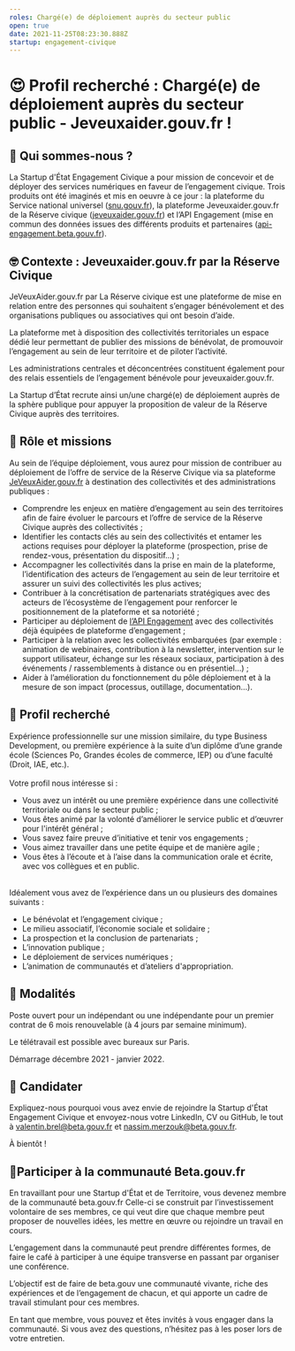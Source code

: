 ```yaml
---
roles: Chargé(e) de déploiement auprès du secteur public
open: true
date: 2021-11-25T08:23:30.888Z
startup: engagement-civique
---
```

# 😍 Profil recherché : Chargé(e) de déploiement auprès du secteur public - Jeveuxaider.gouv.fr !



## 👋 Qui sommes-nous ?

La Startup d'État Engagement Civique a pour mission de concevoir et de déployer des services numériques en faveur de l’engagement civique. Trois produits ont été imaginés et mis en oeuvre à ce jour : la plateforme du Service national universel ([snu.gouv.fr](https://www.snu.gouv.fr/)), la plateforme Jeveuxaider.gouv.fr de la Réserve civique ([jeveuxaider.gouv.fr](https://jeveuxaider.gouv.fr/)) et l’API Engagement (mise en commun des données issues des différents produits et partenaires ([api-engagement.beta.gouv.fr](https://api-engagement.beta.gouv.fr/)).



## 🤓 Contexte : Jeveuxaider.gouv.fr par la Réserve Civique

JeVeuxAider.gouv.fr par La Réserve civique est une plateforme de mise en relation entre des personnes qui souhaitent s’engager bénévolement et des organisations publiques ou associatives qui ont besoin d’aide. 

La plateforme met à disposition des collectivités territoriales un espace dédié leur permettant de publier des missions de bénévolat, de promouvoir l’engagement au sein de leur territoire et de piloter l’activité.

Les administrations centrales et déconcentrées constituent également pour des relais essentiels de l’engagement bénévole pour jeveuxaider.gouv.fr.

La Startup d’État recrute ainsi un/une chargé(e) de déploiement auprès de la sphère publique pour appuyer la proposition de valeur de la Réserve Civique auprès des territoires.



## 🎯 Rôle et missions

Au sein de l’équipe déploiement, vous aurez pour mission de contribuer au déploiement de l’offre de service de la Réserve Civique via sa plateforme [JeVeuxAider.gouv.fr](https://jeveuxaider.gouv.fr/) à destination des collectivités et des administrations publiques :

* Comprendre les enjeux en matière d’engagement au sein des territoires afin de faire évoluer le parcours et l’offre de service de la Réserve Civique auprès des collectivités ;
* Identifier les contacts clés au sein des collectivités et entamer les actions requises pour déployer la plateforme (prospection, prise de rendez-vous, présentation du dispositif...) ;
* Accompagner les collectivités dans la prise en main de la plateforme, l’identification des acteurs de l’engagement au sein de leur territoire et assurer un suivi des collectivités les plus actives;
* Contribuer à la concrétisation de partenariats stratégiques avec des acteurs de l’écosystème de l’engagement pour renforcer le positionnement de la plateforme et sa notoriété ;
* Participer au déploiement de [l’API Engagement](https://api-engagement.beta.gouv.fr/) avec des collectivités déjà équipées de plateforme d’engagement ;
* Participer à la relation avec les collectivités embarquées (par exemple : animation de webinaires, contribution à la newsletter, intervention sur le support utilisateur, échange sur les réseaux sociaux, participation à des événements / rassemblements à distance ou en présentiel…) ;
* Aider à l’amélioration du fonctionnement du pôle déploiement et à la mesure de son impact (processus, outillage, documentation…).



## 🔎 Profil recherché

Expérience professionnelle sur une mission similaire, du type Business Development, ou première expérience à la suite d’un diplôme d’une grande école (Sciences Po, Grandes écoles de commerce, IEP) ou d’une faculté (Droit, IAE, etc.).\
\
Votre profil nous intéresse si :

* Vous avez un intérêt ou une première expérience dans une collectivité territoriale ou dans le secteur public ;
* Vous êtes animé par la volonté d’améliorer le service public et d’œuvrer pour l'intérêt général ;
* Vous savez faire preuve d’initiative et tenir vos engagements ;
* Vous aimez travailler dans une petite équipe et de manière agile ;
* Vous êtes à l’écoute et à l’aise dans la communication orale et écrite, avec vos collègues et en public.

\
Idéalement vous avez de l’expérience dans un ou plusieurs des domaines suivants :

* Le bénévolat et l’engagement civique ;
* Le milieu associatif, l’économie sociale et solidaire ;
* La prospection et la conclusion de partenariats ;
* L’innovation publique ;
* Le déploiement de services numériques ;
* L’animation de communautés et d’ateliers d'appropriation. 



## 📝 Modalités

Poste ouvert pour un indépendant ou une indépendante pour un premier contrat de 6 mois renouvelable (à 4 jours par semaine minimum). 

Le télétravail est possible avec bureaux sur Paris. 

Démarrage décembre 2021 - janvier 2022.



## 🚀 Candidater

Expliquez-nous pourquoi vous avez envie de rejoindre la Startup d'État Engagement Civique et envoyez-nous votre LinkedIn, CV ou GitHub, le tout à [valentin.brel@beta.gouv.fr](mailto:valentin.brel@beta.gouv.fr) et [nassim.merzouk@beta.gouv.fr](mailto:nassim.merzouk@beta.gouv.fr).

À bientôt !



## 🤝Participer à la communauté Beta.gouv.fr

En travaillant pour une Startup d'État et de Territoire, vous devenez membre de la communauté beta.gouv.fr Celle-ci se construit par l’investissement volontaire de ses membres, ce qui veut dire que chaque membre peut proposer de nouvelles idées, les mettre en œuvre ou rejoindre un travail en cours.

L’engagement dans la communauté peut prendre différentes formes, de faire le café à participer à une équipe transverse en passant par organiser une conférence.

L’objectif est de faire de beta.gouv une communauté vivante, riche des expériences et de l’engagement de chacun, et qui apporte un cadre de travail stimulant pour ces membres.

En tant que membre, vous pouvez et êtes invités à vous engager dans la communauté. Si vous avez des questions, n’hésitez pas à les poser lors de votre entretien.